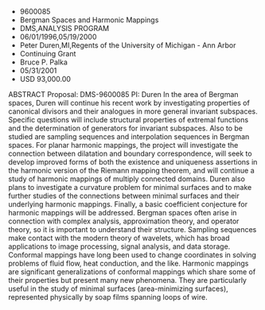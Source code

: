 
* 9600085
* Bergman Spaces and Harmonic Mappings
* DMS,ANALYSIS PROGRAM
* 06/01/1996,05/19/2000
* Peter Duren,MI,Regents of the University of Michigan - Ann Arbor
* Continuing Grant
* Bruce P. Palka
* 05/31/2001
* USD 93,000.00

ABSTRACT Proposal: DMS-9600085 PI: Duren In the area of Bergman spaces, Duren
will continue his recent work by investigating properties of canonical divisors
and their analogues in more general invariant subspaces. Specific questions will
include structural properties of extremal functions and the determination of
generators for invariant subspaces. Also to be studied are sampling sequences
and interpolation sequences in Bergman spaces. For planar harmonic mappings, the
project will investigate the connection between dilatation and boundary
correspondence, will seek to develop improved forms of both the existence and
uniqueness assertions in the harmonic version of the Riemann mapping theorem,
and will continue a study of harmonic mappings of multiply connected domains.
Duren also plans to investigate a curvature problem for minimal surfaces and to
make further studies of the connections between minimal surfaces and their
underlying harmonic mappings. Finally, a basic coefficient conjecture for
harmonic mappings will be addressed. Bergman spaces often arise in connection
with complex analysis, approximation theory, and operator theory, so it is
important to understand their structure. Sampling sequences make contact with
the modern theory of wavelets, which has broad applications to image processing,
signal analysis, and data storage. Conformal mappings have long been used to
change coordinates in solving problems of fluid flow, heat conduction, and the
like. Harmonic mappings are significant generalizations of conformal mappings
which share some of their properties but present many new phenomena. They are
particularly useful in the study of minimal surfaces (area-minimizing surfaces),
represented physically by soap films spanning loops of wire.
